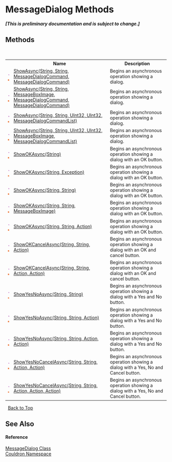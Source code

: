 # MessageDialog Methods
 _**\[This is preliminary documentation and is subject to change.\]**_


## Methods
&nbsp;<table><tr><th></th><th>Name</th><th>Description</th></tr><tr><td>![Public method](media/pubmethod.gif "Public method")![Static member](media/static.gif "Static member")</td><td><a href="M_Couldron_MessageDialog_ShowAsync_1">ShowAsync(String, String, MessageDialogCommand, MessageDialogCommand)</a></td><td>
Begins an asynchronous operation showing a dialog.</td></tr><tr><td>![Public method](media/pubmethod.gif "Public method")![Static member](media/static.gif "Static member")</td><td><a href="M_Couldron_MessageDialog_ShowAsync">ShowAsync(String, String, MessageBoxImage, MessageDialogCommand, MessageDialogCommand)</a></td><td>
Begins an asynchronous operation showing a dialog.</td></tr><tr><td>![Public method](media/pubmethod.gif "Public method")![Static member](media/static.gif "Static member")</td><td><a href="M_Couldron_MessageDialog_ShowAsync_3">ShowAsync(String, String, UInt32, UInt32, MessageDialogCommandList)</a></td><td>
Begins an asynchronous operation showing a dialog.</td></tr><tr><td>![Public method](media/pubmethod.gif "Public method")![Static member](media/static.gif "Static member")</td><td><a href="M_Couldron_MessageDialog_ShowAsync_2">ShowAsync(String, String, UInt32, UInt32, MessageBoxImage, MessageDialogCommandList)</a></td><td>
Begins an asynchronous operation showing a dialog.</td></tr><tr><td>![Public method](media/pubmethod.gif "Public method")![Static member](media/static.gif "Static member")</td><td><a href="M_Couldron_MessageDialog_ShowOKAsync">ShowOKAsync(String)</a></td><td>
Begins an asynchronous operation showing a dialog with an OK button.</td></tr><tr><td>![Public method](media/pubmethod.gif "Public method")![Static member](media/static.gif "Static member")</td><td><a href="M_Couldron_MessageDialog_ShowOKAsync_1">ShowOKAsync(String, Exception)</a></td><td>
Begins an asynchronous operation showing a dialog with an OK button.</td></tr><tr><td>![Public method](media/pubmethod.gif "Public method")![Static member](media/static.gif "Static member")</td><td><a href="M_Couldron_MessageDialog_ShowOKAsync_2">ShowOKAsync(String, String)</a></td><td>
Begins an asynchronous operation showing a dialog with an OK button.</td></tr><tr><td>![Public method](media/pubmethod.gif "Public method")![Static member](media/static.gif "Static member")</td><td><a href="M_Couldron_MessageDialog_ShowOKAsync_3">ShowOKAsync(String, String, MessageBoxImage)</a></td><td>
Begins an asynchronous operation showing a dialog with an OK button.</td></tr><tr><td>![Public method](media/pubmethod.gif "Public method")![Static member](media/static.gif "Static member")</td><td><a href="M_Couldron_MessageDialog_ShowOKAsync_4">ShowOKAsync(String, String, Action)</a></td><td>
Begins an asynchronous operation showing a dialog with an OK button.</td></tr><tr><td>![Public method](media/pubmethod.gif "Public method")![Static member](media/static.gif "Static member")</td><td><a href="M_Couldron_MessageDialog_ShowOKCancelAsync">ShowOKCancelAsync(String, String, Action)</a></td><td>
Begins an asynchronous operation showing a dialog with an OK and cancel button.</td></tr><tr><td>![Public method](media/pubmethod.gif "Public method")![Static member](media/static.gif "Static member")</td><td><a href="M_Couldron_MessageDialog_ShowOKCancelAsync_1">ShowOKCancelAsync(String, String, Action, Action)</a></td><td>
Begins an asynchronous operation showing a dialog with an OK and cancel button.</td></tr><tr><td>![Public method](media/pubmethod.gif "Public method")![Static member](media/static.gif "Static member")</td><td><a href="M_Couldron_MessageDialog_ShowYesNoAsync">ShowYesNoAsync(String, String)</a></td><td>
Begins an asynchronous operation showing a dialog with a Yes and No button.</td></tr><tr><td>![Public method](media/pubmethod.gif "Public method")![Static member](media/static.gif "Static member")</td><td><a href="M_Couldron_MessageDialog_ShowYesNoAsync_1">ShowYesNoAsync(String, String, Action)</a></td><td>
Begins an asynchronous operation showing a dialog with a Yes and No button.</td></tr><tr><td>![Public method](media/pubmethod.gif "Public method")![Static member](media/static.gif "Static member")</td><td><a href="M_Couldron_MessageDialog_ShowYesNoAsync_2">ShowYesNoAsync(String, String, Action, Action)</a></td><td>
Begins an asynchronous operation showing a dialog with a Yes and No button.</td></tr><tr><td>![Public method](media/pubmethod.gif "Public method")![Static member](media/static.gif "Static member")</td><td><a href="M_Couldron_MessageDialog_ShowYesNoCancelAsync">ShowYesNoCancelAsync(String, String, Action, Action)</a></td><td>
Begins an asynchronous operation showing a dialog with a Yes, No and Cancel button.</td></tr><tr><td>![Public method](media/pubmethod.gif "Public method")![Static member](media/static.gif "Static member")</td><td><a href="M_Couldron_MessageDialog_ShowYesNoCancelAsync_1">ShowYesNoCancelAsync(String, String, Action, Action, Action)</a></td><td>
Begins an asynchronous operation showing a dialog with a Yes, No and Cancel button.</td></tr></table>&nbsp;
<a href="#messagedialog-methods">Back to Top</a>

## See Also


#### Reference
<a href="T_Couldron_MessageDialog">MessageDialog Class</a><br /><a href="N_Couldron">Couldron Namespace</a><br />